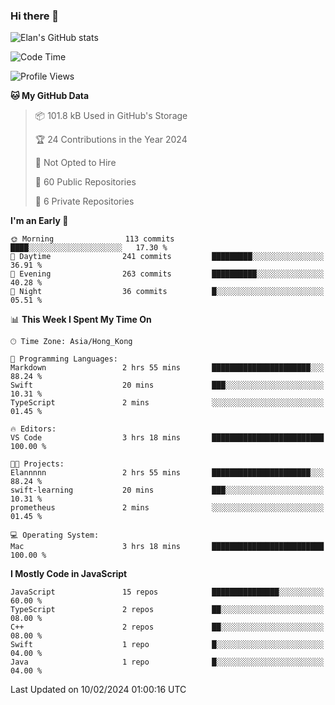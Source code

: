 ### Hi there 👋

![Elan's GitHub stats](https://github-readme-stats.vercel.app/api?username=elaninhust&rank_icon=github)

<!--START_SECTION:waka-->
![Code Time](http://img.shields.io/badge/Code%20Time-25%20hrs%2040%20mins-blue)

![Profile Views](http://img.shields.io/badge/Profile%20Views-62-blue)

**🐱 My GitHub Data** 

> 📦 101.8 kB Used in GitHub's Storage 
 > 
> 🏆 24 Contributions in the Year 2024
 > 
> 🚫 Not Opted to Hire
 > 
> 📜 60 Public Repositories 
 > 
> 🔑 6 Private Repositories 
 > 
**I'm an Early 🐤** 

```text
🌞 Morning                113 commits         ████░░░░░░░░░░░░░░░░░░░░░   17.30 % 
🌆 Daytime                241 commits         █████████░░░░░░░░░░░░░░░░   36.91 % 
🌃 Evening                263 commits         ██████████░░░░░░░░░░░░░░░   40.28 % 
🌙 Night                  36 commits          █░░░░░░░░░░░░░░░░░░░░░░░░   05.51 % 
```


📊 **This Week I Spent My Time On** 

```text
🕑︎ Time Zone: Asia/Hong_Kong

💬 Programming Languages: 
Markdown                 2 hrs 55 mins       ██████████████████████░░░   88.24 % 
Swift                    20 mins             ███░░░░░░░░░░░░░░░░░░░░░░   10.31 % 
TypeScript               2 mins              ░░░░░░░░░░░░░░░░░░░░░░░░░   01.45 % 

🔥 Editors: 
VS Code                  3 hrs 18 mins       █████████████████████████   100.00 % 

🐱‍💻 Projects: 
Elannnnn                 2 hrs 55 mins       ██████████████████████░░░   88.24 % 
swift-learning           20 mins             ███░░░░░░░░░░░░░░░░░░░░░░   10.31 % 
prometheus               2 mins              ░░░░░░░░░░░░░░░░░░░░░░░░░   01.45 % 

💻 Operating System: 
Mac                      3 hrs 18 mins       █████████████████████████   100.00 % 
```

**I Mostly Code in JavaScript** 

```text
JavaScript               15 repos            ███████████████░░░░░░░░░░   60.00 % 
TypeScript               2 repos             ██░░░░░░░░░░░░░░░░░░░░░░░   08.00 % 
C++                      2 repos             ██░░░░░░░░░░░░░░░░░░░░░░░   08.00 % 
Swift                    1 repo              █░░░░░░░░░░░░░░░░░░░░░░░░   04.00 % 
Java                     1 repo              █░░░░░░░░░░░░░░░░░░░░░░░░   04.00 % 
```




 Last Updated on 10/02/2024 01:00:16 UTC
<!--END_SECTION:waka-->
